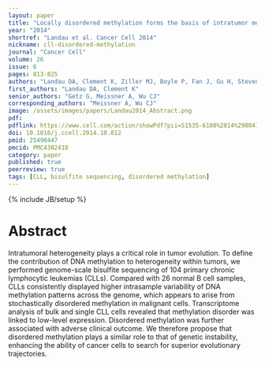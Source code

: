 ```yaml
---
layout: paper
title: "Locally disordered methylation forms the basis of intratumor methylome variation in chronic lymphocytic leukemia"
year: "2014"
shortref: "Landau et al. Cancer Cell 2014"
nickname: cll-disordered-methylation
journal: "Cancer Cell"
volume: 26
issue: 6
pages: 813-825
authors: "Landau DA, Clement K, Ziller MJ, Boyle P, Fan J, Gu H, Stevenson K, Sougnez C, Wang L, Li S, Kotliar D, Zhang W, Ghandi M, Garraway L, Fernandes SM, Livak KJ, Gabriel S, Gnirke A, Lander ES, Brown JR, Neuberg D, Kharchenko PV, Hacohen N, Getz G, Meissner A, Wu CJ"
first_authors: "Landau DA, Clement K"
senior_authors: "Getz G, Meissner A, Wu CJ"
corresponding_authors: "Meissner A, Wu CJ"
image: /assets/images/papers/Landau2014_Abstract.png
pdf:
pdflink: https://www.cell.com/action/showPdf?pii=S1535-6108%2814%2900416-4
doi: 10.1016/j.ccell.2014.10.012
pmid: 25490447
pmcid: PMC4302418
category: paper
published: true
peerreview: true
tags: [CLL, bisulfite sequencing, disordered methylation]
---
```

{% include JB/setup %}

# Abstract

Intratumoral heterogeneity plays a critical role in tumor evolution. To define the contribution of DNA methylation to heterogeneity within tumors, we performed genome-scale bisulfite sequencing of 104 primary chronic lymphocytic leukemias (CLLs). Compared with 26 normal B cell samples, CLLs consistently displayed higher intrasample variability of DNA methylation patterns across the genome, which appears to arise from stochastically disordered methylation in malignant cells. Transcriptome analysis of bulk and single CLL cells revealed that methylation disorder was linked to low-level expression. Disordered methylation was further associated with adverse clinical outcome. We therefore propose that disordered methylation plays a similar role to that of genetic instability, enhancing the ability of cancer cells to search for superior evolutionary trajectories.




